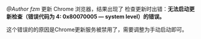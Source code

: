 *@Author fzm*
更新 Chrome 浏览器，结果出现了 检查更新时出错：**无法启动更新检查（错误代码为 4: 0x80070005 — system level）的错误。**

这个错误的的原因是Chrome更新服务被禁用了，需要调整为手动启动即可。